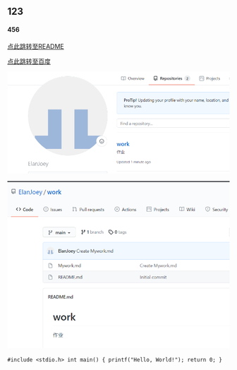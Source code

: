 ## 123
#### 456
[点此跳转至README](https://github.com/ElanJoey/work/blob/main/README.md)

[点此跳转至百度](https://www.baidu.com/?tn=88093251_80_hao_pg)

![图像1](https://github.com/ElanJoey/work/blob/main/mywork1.png)

![图像2](https://github.com/ElanJoey/work/blob/main/work1.png)

`#include <stdio.h>
int main()
{
    printf("Hello, World!");
    return 0;
}
`
